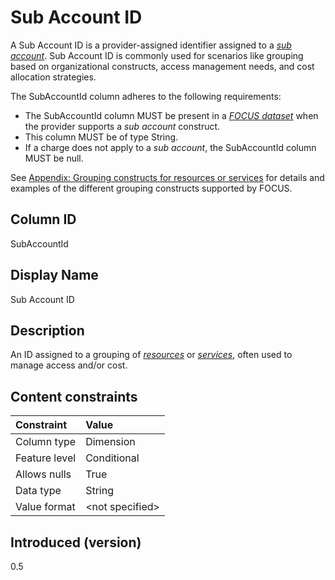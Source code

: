 # Sub Account ID

A Sub Account ID is a provider-assigned identifier assigned to a [*sub account*](#glossary:sub-account). Sub Account ID is commonly used for scenarios like grouping based on organizational constructs, access management needs, and cost allocation strategies.

The SubAccountId column adheres to the following requirements:

* The SubAccountId column MUST be present in a [*FOCUS dataset*](#glossary:FOCUS-dataset) when the provider supports a *sub account* construct.
* This column MUST be of type String. 
* If a charge does not apply to a *sub account*, the SubAccountId column MUST be null.

See [Appendix: Grouping constructs for resources or services](#groupingconstructsforresourcesorservices) for details and examples of the different grouping constructs supported by FOCUS.

## Column ID

SubAccountId

## Display Name

Sub Account ID

## Description

An ID assigned to a grouping of [*resources*](#glossary:resource) or [*services*](#glossary:service), often used to manage access and/or cost.

## Content constraints

|    Constraint   |      Value      |
|:----------------|:----------------|
| Column type     | Dimension       |
| Feature level   | Conditional     |
| Allows nulls    | True            |
| Data type       | String          |
| Value format    | \<not specified> |

## Introduced (version)

0.5
